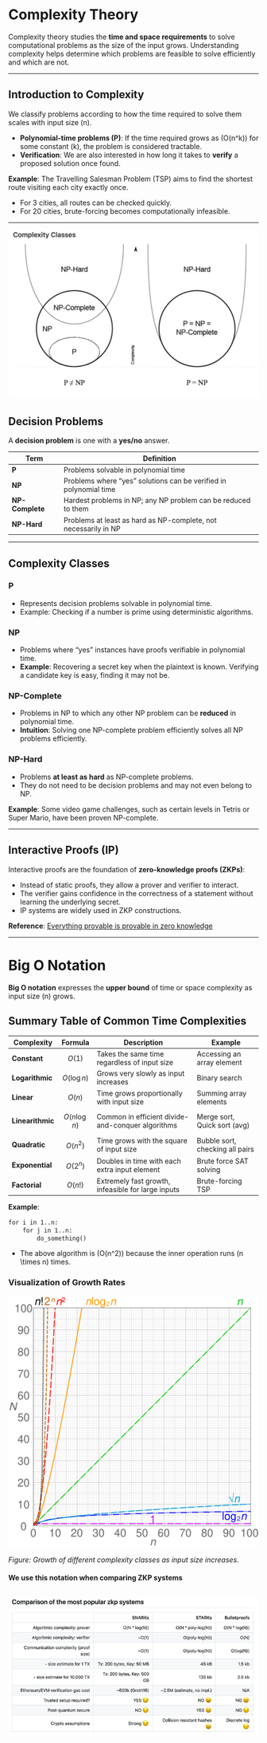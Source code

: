 # Complexity Theory

Complexity theory studies the **time and space requirements** to solve computational problems as the size of the input grows. Understanding complexity helps determine which problems are feasible to solve efficiently and which are not.

---

## Introduction to Complexity

We classify problems according to how the time required to solve them scales with input size \(n\). 

- **Polynomial-time problems (P)**: If the time required grows as \(O(n^k)\) for some constant \(k\), the problem is considered tractable.
- **Verification**: We are also interested in how long it takes to **verify** a proposed solution once found.

**Example**: The Travelling Salesman Problem (TSP) aims to find the shortest route visiting each city exactly once.

- For 3 cities, all routes can be checked quickly.
- For 20 cities, brute-forcing becomes computationally infeasible.

---


![complex theory](img/Screenshot%202022-03-01%20at%2011.04.49.png)


## Decision Problems

A **decision problem** is one with a **yes/no** answer.

| Term | Definition |
|------|-----------|
| **P** | Problems solvable in polynomial time |
| **NP** | Problems where “yes” solutions can be verified in polynomial time |
| **NP-Complete** | Hardest problems in NP; any NP problem can be reduced to them |
| **NP-Hard** | Problems at least as hard as NP-complete, not necessarily in NP |

---

## Complexity Classes

### P

- Represents decision problems solvable in polynomial time.
- Example: Checking if a number is prime using deterministic algorithms.

### NP

- Problems where “yes” instances have proofs verifiable in polynomial time.
- **Example**: Recovering a secret key when the plaintext is known. Verifying a candidate key is easy, finding it may not be.

### NP-Complete

- Problems in NP to which any other NP problem can be **reduced** in polynomial time.
- **Intuition**: Solving one NP-complete problem efficiently solves all NP problems efficiently.

### NP-Hard

- Problems **at least as hard** as NP-complete problems.
- They do not need to be decision problems and may not even belong to NP.

**Example**: Some video game challenges, such as certain levels in Tetris or Super Mario, have been proven NP-complete.

---

## Interactive Proofs (IP)

Interactive proofs are the foundation of **zero-knowledge proofs (ZKPs)**:

- Instead of static proofs, they allow a prover and verifier to interact.
- The verifier gains confidence in the correctness of a statement without learning the underlying secret.
- IP systems are widely used in ZKP constructions.

**Reference**: [Everything provable is provable in zero knowledge](https://dl.acm.org/doi/pdf/10.5555/88314.88333)


---

# Big O Notation

**Big O notation** expresses the **upper bound** of time or space complexity as input size \(n\) grows.


## Summary Table of Common Time Complexities

| Complexity | Formula | Description | Example |
|------------|---------|-------------|---------|
| **Constant** | $$O(1)$$ | Takes the same time regardless of input size | Accessing an array element |
| **Logarithmic** | $$O(\log n)$$ | Grows very slowly as input increases | Binary search |
| **Linear** | $$O(n)$$ | Time grows proportionally with input size | Summing array elements |
| **Linearithmic** | $$O(n \log n)$$ | Common in efficient divide-and-conquer algorithms | Merge sort, Quick sort (avg) |
| **Quadratic** | $$O(n^2)$$ | Time grows with the square of input size | Bubble sort, checking all pairs |
| **Exponential** | $$O(2^n)$$ | Doubles in time with each extra input element | Brute force SAT solving |
| **Factorial** | $$O(n!)$$ | Extremely fast growth, infeasible for large inputs | Brute-forcing TSP |

**Example**:

```text
for i in 1..n:
    for j in 1..n:
        do_something()
```

- The above algorithm is \(O(n^2)\) because the inner operation runs \(n \times n\) times.

### Visualization of Growth Rates

![Big O Growth](img/Comparison_computational_complexity.png)

*Figure: Growth of different complexity classes as input size increases.*



#### We use this notation when comparing ZKP systems


![Big O ](img/SH7BExt.webp)
--

